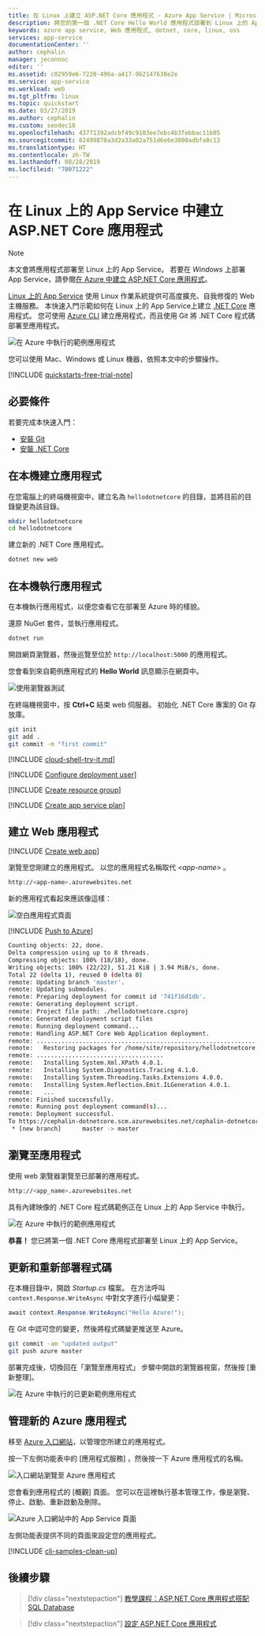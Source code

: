 ```yaml
---
title: 在 Linux 上建立 ASP.NET Core 應用程式 - Azure App Service | Microsoft Docs
description: 將您的第一個 .NET Core Hello World 應用程式部署到 Linux 上的 App Service，只要幾分鐘。
keywords: azure app service, Web 應用程式, dotnet, core, linux, oss
services: app-service
documentationCenter: ''
author: cephalin
manager: jeconnoc
editor: ''
ms.assetid: c02959e6-7220-496a-a417-9b2147638e2e
ms.service: app-service
ms.workload: web
ms.tgt_pltfrm: linux
ms.topic: quickstart
ms.date: 03/27/2019
ms.author: cephalin
ms.custom: seodec18
ms.openlocfilehash: 43771392adcbf49c9103ee7ebc4b3febbac11b05
ms.sourcegitcommit: 82499878a3d2a33a02a751d6e6e3800adbfa8c13
ms.translationtype: HT
ms.contentlocale: zh-TW
ms.lasthandoff: 08/28/2019
ms.locfileid: "70071222"
---
```

# <a name="create-an-aspnet-core-app-in-app-service-on-linux"></a>在 Linux 上的 App Service 中建立 ASP.NET Core 應用程式

> [!NOTE]
> 本文會將應用程式部署至 Linux 上的 App Service。 若要在 _Windows_ 上部署 App Service，請參閱[在 Azure 中建立 ASP.NET Core 應用程式](../app-service-web-get-started-dotnet.md)。
>

[Linux 上的 App Service](app-service-linux-intro.md) 使用 Linux 作業系統提供可高度擴充、自我修復的 Web 主機服務。 本快速入門示範如何在 Linux 上的 App Service上建立 [.NET Core](https://docs.microsoft.com/aspnet/core/) 應用程式。 您可使用 [Azure CLI](https://docs.microsoft.com/cli/azure/get-started-with-azure-cli) 建立應用程式，而且使用 Git 將 .NET Core 程式碼部署至應用程式。

![在 Azure 中執行的範例應用程式](media/quickstart-dotnetcore/dotnet-browse-azure.png)

您可以使用 Mac、Windows 或 Linux 機器，依照本文中的步驟操作。

[!INCLUDE [quickstarts-free-trial-note](../../../includes/quickstarts-free-trial-note.md)]

## <a name="prerequisites"></a>必要條件

若要完成本快速入門：

* <a href="https://git-scm.com/" target="_blank">安裝 Git</a>
* <a href="https://www.microsoft.com/net/core/" target="_blank">安裝 .NET Core</a>

## <a name="create-the-app-locally"></a>在本機建立應用程式

在您電腦上的終端機視窗中，建立名為 `hellodotnetcore` 的目錄，並將目前的目錄變更為該目錄。

```bash
mkdir hellodotnetcore
cd hellodotnetcore
```

建立新的 .NET Core 應用程式。

```bash
dotnet new web
```

## <a name="run-the-app-locally"></a>在本機執行應用程式

在本機執行應用程式，以便您查看它在部署至 Azure 時的樣貌。 

還原 NuGet 套件，並執行應用程式。

```bash
dotnet run
```

開啟網頁瀏覽器，然後巡覽至位於 `http://localhost:5000` 的應用程式。

您會看到來自範例應用程式的 **Hello World** 訊息顯示在網頁中。

![使用瀏覽器測試](media/quickstart-dotnetcore/dotnet-browse-local.png)

在終端機視窗中，按 **Ctrl+C** 結束 web 伺服器。 初始化 .NET Core 專案的 Git 存放庫。

```bash
git init
git add .
git commit -m "first commit"
```

[!INCLUDE [cloud-shell-try-it.md](../../../includes/cloud-shell-try-it.md)]

[!INCLUDE [Configure deployment user](../../../includes/configure-deployment-user.md)]

[!INCLUDE [Create resource group](../../../includes/app-service-web-create-resource-group-linux.md)]

[!INCLUDE [Create app service plan](../../../includes/app-service-web-create-app-service-plan-linux.md)]

## <a name="create-a-web-app"></a>建立 Web 應用程式

[!INCLUDE [Create web app](../../../includes/app-service-web-create-web-app-dotnetcore-linux-no-h.md)]

瀏覽至您剛建立的應用程式。 以您的應用程式名稱取代 _&lt;app-name>_ 。

```bash
http://<app-name>.azurewebsites.net
```

新的應用程式看起來應該像這樣：

![空白應用程式頁面](media/quickstart-dotnetcore/dotnet-browse-created.png)

[!INCLUDE [Push to Azure](../../../includes/app-service-web-git-push-to-azure.md)] 

```bash
Counting objects: 22, done.
Delta compression using up to 8 threads.
Compressing objects: 100% (18/18), done.
Writing objects: 100% (22/22), 51.21 KiB | 3.94 MiB/s, done.
Total 22 (delta 1), reused 0 (delta 0)
remote: Updating branch 'master'.
remote: Updating submodules.
remote: Preparing deployment for commit id '741f16d1db'.
remote: Generating deployment script.
remote: Project file path: ./hellodotnetcore.csproj
remote: Generated deployment script files
remote: Running deployment command...
remote: Handling ASP.NET Core Web Application deployment.
remote: ...............................................................................................
remote:   Restoring packages for /home/site/repository/hellodotnetcore.csproj...
remote: ....................................
remote:   Installing System.Xml.XPath 4.0.1.
remote:   Installing System.Diagnostics.Tracing 4.1.0.
remote:   Installing System.Threading.Tasks.Extensions 4.0.0.
remote:   Installing System.Reflection.Emit.ILGeneration 4.0.1.
remote:   ...
remote: Finished successfully.
remote: Running post deployment command(s)...
remote: Deployment successful.
To https://cephalin-dotnetcore.scm.azurewebsites.net/cephalin-dotnetcore.git
 * [new branch]      master -> master
```

## <a name="browse-to-the-app"></a>瀏覽至應用程式

使用 web 瀏覽器瀏覽至已部署的應用程式。

```bash
http://<app_name>.azurewebsites.net
```

具有內建映像的 .NET Core 程式碼範例正在 Linux 上的 App Service 中執行。

![在 Azure 中執行的範例應用程式](media/quickstart-dotnetcore/dotnet-browse-azure.png)

**恭喜！** 您已將第一個 .NET Core 應用程式部署至 Linux 上的 App Service。

## <a name="update-and-redeploy-the-code"></a>更新和重新部署程式碼

在本機目錄中，開啟 _Startup.cs_ 檔案。 在方法呼叫 `context.Response.WriteAsync` 中對文字進行小幅變更：

```csharp
await context.Response.WriteAsync("Hello Azure!");
```

在 Git 中認可您的變更，然後將程式碼變更推送至 Azure。

```bash
git commit -am "updated output"
git push azure master
```

部署完成後，切換回在「瀏覽至應用程式」  步驟中開啟的瀏覽器視窗，然後按 [重新整理]。

![在 Azure 中執行的已更新範例應用程式](media/quickstart-dotnetcore/dotnet-browse-azure-updated.png)

## <a name="manage-your-new-azure-app"></a>管理新的 Azure 應用程式

移至 <a href="https://portal.azure.com" target="_blank">Azure 入口網站</a>，以管理您所建立的應用程式。

按一下左側功能表中的 [應用程式服務]  ，然後按一下 Azure 應用程式的名稱。

![入口網站瀏覽至 Azure 應用程式](./media/quickstart-dotnetcore/portal-app-service-list.png)

您會看到應用程式的 [概觀] 頁面。 您可以在這裡執行基本管理工作，像是瀏覽、停止、啟動、重新啟動及刪除。 

![Azure 入口網站中的 App Service 頁面](media/quickstart-dotnetcore/portal-app-overview.png)

左側功能表提供不同的頁面來設定您的應用程式。 

[!INCLUDE [cli-samples-clean-up](../../../includes/cli-samples-clean-up.md)]

## <a name="next-steps"></a>後續步驟

> [!div class="nextstepaction"]
> [教學課程：ASP.NET Core 應用程式搭配 SQL Database](tutorial-dotnetcore-sqldb-app.md)

> [!div class="nextstepaction"]
> [設定 ASP.NET Core 應用程式](configure-language-dotnetcore.md)
